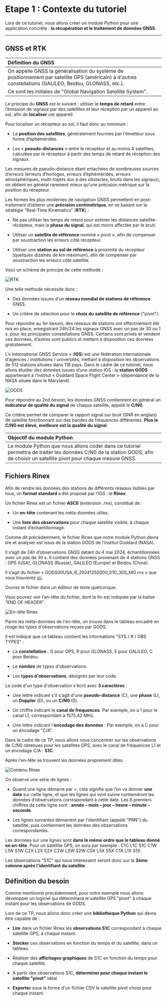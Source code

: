 # Etape 1 : Contexte du tutoriel

Lors de ce tutoriel, nous allons créer un module Python pour une application concrète : **la récupération et le traitement de données GNSS**.

---

## GNSS et RTK

|Définition du GNSS|
|:-|
|On appelle GNSS la généralisation du système de positionnement par satellite GPS (américain) à d'autres constellations (GALILEO, Beidou, GLONASS, etc.).|
|Ce sont les initiales de "Global Navigation Satellite System".|

Le principe du **GNSS** est le suivant : utiliser le **temps de retard** entre l’émission de signaux par des satellites et leur réception par un appareil au sol, afin de **localiser** cet appareil.

Pour localiser un récepteur au sol, il faut donc au minimum :

- La **position des satellites**, généralement fournies par l'émetteur sous forme d’éphémérides.

- Les « **pseudo-distances** » entre le récepteur et au moins 4 satellites, calculées par le récepteur à partir des temps de retard de réception des signaux.  

Les mesures de pseudo-distance étant entachées de nombreuses sources d’erreurs (erreurs d’horloges, erreurs d’éphémérides, erreurs atmosphériques, multi-trajets dus à des obstacles, bruits dans les signaux), on obtient en général rarement mieux qu’une précision métrique sur la position du récepteur.

Les formes les plus modernes de navigation GNSS permettent en post-traitement d’obtenir une **précision centimétrique**, en se basant sur la stratégie "Real-Time Kinematics" (**RTK**) :

- Ne pas utiliser les temps de retard pour estimer les distances satellite-récépteur, mais la **phase du signal**, qui est moins affectée par le bruit.

- Utiliser un **satellite de référence** nommé « pivot », afin de compenser par soustraction les erreurs côté récepteur.

- Utiliser une **station au sol de référence** à proximité du récepteur (quelques dizaines de km maximum), afin de compenser par soustraction les erreurs côté satellite.

Voici un schéma de principe de cette méthode :

![RTK](img/RTK.jpg)

Une telle méthode nécessite donc :

* Des données issues d'un **réseau mondial de stations de référence** GNSS.

* Un critère de sélection pour le **choix du satellite de référence** ("pivot").

Pour répondre au 1er besoin, des réseaux de stations ont effectivement été mis en place, enregistrant 24h/24 les signaux GNSS avec un pas de 30 ou 1 s, pour les principales constellations GNSS. 
Certains sont privés et vendent ces données, d’autres sont publics et mettent à disposition ces données gratuitement.

L’« International GNSS Service » (**IGS**) est une fédération internationale d’agences / institutions / universités, mettant à disposition les observations de 512 stations situées dans 118 pays. 
Dans le cadre de ce tutoriel, nous allons étudier des données issues d’une station IGS : la **station GODS** appartenant à l’institut « Goddard Space Flight Center » (dépendance de la NASA située dans le Maryland).

![GODS](img/GODS.jpg)

Pour répondre au 2nd besoin, les données GNSS contiennent en général un **indicateur de qualité du signal** de chaque satellite, appelé le **C/N0**.

Ce critère permet de comparer le rapport signal sur bruit (SNR en anglais) de satellite fonctionnant sur des bandes de fréquences différentes.
**Plus le C/N0 est élevé, meilleure est la qualité du signal**.

|Objectif du module Python|
|:-|
|Le module Python que nous allons coder dans ce tutoriel permettra de traiter les données C/N0 de la station GODS, afin de choisir un satellite pivot pour chaque mesure GNSS.|

## Fichiers Rinex

Afin de rendre les données des stations de différents réseaux lisibles par tous, un **format standard** a été proposé par l’IGS : le **Rinex**. 

Un fichier Rinex est un fichier **ASCII** (extension .rnx), constitué de :

- Un **en-tête** contenant les méta-données utiles.

- Une **liste des observations** pour chaque satellite visible, à chaque instant d’échantillonnage.

Comme dit précédemment, le fichier Rinex que notre module Python devra lire et analyser est issus de la station GODS de l’institut Goddard (NASA). 

Il s’agit de 24h d’observations GNSS datant du 4 mai 2024, échantillonnées avec un pas de 30 s. 
Il contient des données provenant de 4 stations GNSS : GPS (USA), GLONASS (Russie), GALILEO (Europe) et Beidou (Chine).

Il s’agit du fichier « GODS00USA_R_20241250000_01D_30S_MO.rnx » que vous trouverez [ici](https://github.com/NicOudart/UVSQ_M2_NewSpace_TP_Python/tree/main/example).

Ouvrez le fichier dans un éditeur de texte quelconque.

Vous pouvez voir l'en-tête du fichier, dont la fin est indiquée par la balise "END OF HEADER".

![En-tête Rinex](img/Rinex_header.png)

Parmi les méta-données de l'en-tête, on trouve dans le tableau encadré en rouge les types d'observations reçues par GODS.

Il est indiqué que ce tableau contient les informations "SYS / # / OBS TYPES" : 

- La **constellation** : G pour GPS, R pour GLONASS, E pour GALILEO, C pour Beidou.

- Le **nombre** de types d'observations.

- Les **types d'observations**, désignés par leur code.

Le code d'un type d'observation s'écrit avec **3 caractères** :

- Une lettre indicant s'il s'agit d'une **pseudo-distance** (C), une **phase** (L), un **Doppler** (D), ou un **C/N0** (S).

- Un chiffre indicant le **canal de fréquences**. Par exemple, on a 1 pour le canal L1, correspondant à 1575.42 MHz.

- Une lettre indicant l'**encodage des données** : Par exemple, on a C pour un encodage "C/A".

Dans le cadre de ce TP, nous allons nous concentrer sur les observations de C/N0 obtenues pour les satellites GPS, avec le canal de fréquences L1 et un encodage C/A : **S1C**.

Après l'en-tête se trouvent les données proprement dites.

![Contenu Rinex](img/Rinex_content.png)

On observe une série de lignes :

- Quand une ligne démarre par >, cela signifie que l’on va donner **une date** sur cette ligne, et que les lignes qui vont suivre contiendront les données d’observations correspondant à cette date. Les 6 premiers chiffres de cette ligne sont : **année – mois – jour – heure – minute – seconde**.

- Les lignes suivantes démarrent par l'identifiant (appelé "PRN") du satellite, puis contiennent les données des observations correspondantes.

Les données sur une lignes sont **dans le même ordre que le tableau donné en en-tête**.
Pour un satellite GPS, on aura par exemple : C1C L1C S1C C1W L1W S1W C2X L2X S2X C2W L2W S2W C5X L5X S5X C1X L1X S1X.

Les observations "S1C" qui nous interessent seront donc sur la **3ème colonne après l'identifiant du satellite**.

## Définition du besoin

Comme mentionné précédemment, pour notre exemple nous allons développer un logiciel qui déterminera le satellite GPS "pivot" à chaque instant pour les observations de GODS.

Lors de ce TP, nous allons donc créer une **bibliothèque Python** qui devra être capable de :

- **Lire** dans un fichier Rinex les **observations S1C** correspondant à chaque satellite GPS, à chaque instant.

- **Stocker** ces observations en fonction du temps et du satellite, dans un tableau.

- Réaliser des **affichages graphiques** de S1C en fonction du temps pour chaque satellite.

- A partir des observations S1C, **déterminer pour chaque instant le satellite "pivot"** idéal.

- **Exporter** sous la forme d'un fichier CSV le satellite pivot choisi pour chaque instant.
